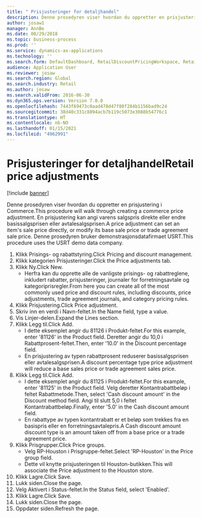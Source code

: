 ```yaml
---
title: " Prisjusteringer for detaljhandel"
description: Denne prosedyren viser hvordan du oppretter en prisjustering i Commerce.
author: josaw1
manager: AnnBe
ms.date: 08/29/2018
ms.topic: business-process
ms.prod: ''
ms.service: dynamics-ax-applications
ms.technology: ''
ms.search.form: DefaultDashboard, RetailDiscountPricingWorkspace, RetailPeriodicDiscount, RetailDiscountPriceGroup
audience: Application User
ms.reviewer: josaw
ms.search.region: Global
ms.search.industry: Retail
ms.author: josaw
ms.search.validFrom: 2016-06-30
ms.dyn365.ops.version: Version 7.0.0
ms.openlocfilehash: 7443f69473c0aad478d47f80f284b1156bad9c24
ms.sourcegitcommit: 38d40c331c8894acb7b119c5073e3088b54776c1
ms.translationtype: HT
ms.contentlocale: nb-NO
ms.lasthandoff: 01/15/2021
ms.locfileid: "4962991"
---
```

# <a name="retail-price-adjustments"></a><span data-ttu-id="68585-103"> Prisjusteringer for detaljhandel</span><span class="sxs-lookup"><span data-stu-id="68585-103">Retail price adjustments</span></span>

[!include [banner](../includes/banner.md)]

<span data-ttu-id="68585-104">Denne prosedyren viser hvordan du oppretter en prisjustering i Commerce.</span><span class="sxs-lookup"><span data-stu-id="68585-104">This procedure will walk through creating a commerce price adjustment.</span></span> <span data-ttu-id="68585-105">En prisjustering kan angi varens salgspris direkte eller endre basissalgsprisen eller avtalesalgsprisen.</span><span class="sxs-lookup"><span data-stu-id="68585-105">A price adjustment can set an item's sale price directly, or modify its base sale price or trade agreement sale price.</span></span> <span data-ttu-id="68585-106">Denne prosedyren bruker demonstrasjonsdatafirmaet USRT.</span><span class="sxs-lookup"><span data-stu-id="68585-106">This procedure uses the USRT demo data company.</span></span>

1. <span data-ttu-id="68585-107">Klikk Prisings- og rabattstyring.</span><span class="sxs-lookup"><span data-stu-id="68585-107">Click Pricing and discount management.</span></span>
2. <span data-ttu-id="68585-108">Klikk kategorien Prisjusteringer.</span><span class="sxs-lookup"><span data-stu-id="68585-108">Click the Price adjustments tab.</span></span>
3. <span data-ttu-id="68585-109">Klikk Ny.</span><span class="sxs-lookup"><span data-stu-id="68585-109">Click New.</span></span>
    * <span data-ttu-id="68585-110">Herfra kan du opprette alle de vanligste prisings- og rabattreglene, inkludert rabatter, prisjusteringer, journaler for forretningsavtale og kategoriprisregler.</span><span class="sxs-lookup"><span data-stu-id="68585-110">From here you can create all of the most commonly used price and discount rules, including discounts, price adjustments, trade agreement journals, and category pricing rules.</span></span>  
4. <span data-ttu-id="68585-111">Klikk Prisjustering.</span><span class="sxs-lookup"><span data-stu-id="68585-111">Click Price adjustment.</span></span>
5. <span data-ttu-id="68585-112">Skriv inn en verdi i Navn-feltet.</span><span class="sxs-lookup"><span data-stu-id="68585-112">In the Name field, type a value.</span></span>
6. <span data-ttu-id="68585-113">Vis Linjer-delen.</span><span class="sxs-lookup"><span data-stu-id="68585-113">Expand the Lines section.</span></span>
7. <span data-ttu-id="68585-114">Klikk Legg til.</span><span class="sxs-lookup"><span data-stu-id="68585-114">Click Add.</span></span>
    * <span data-ttu-id="68585-115">I dette eksemplet angir du 81126 i Produkt-feltet.</span><span class="sxs-lookup"><span data-stu-id="68585-115">For this example, enter '81126' in the Product field.</span></span> <span data-ttu-id="68585-116">Deretter angir du 10,0 i Rabattprosent-feltet.</span><span class="sxs-lookup"><span data-stu-id="68585-116">Then, enter '10.0' in the Discount percentage field.</span></span>  
    * <span data-ttu-id="68585-117">En prisjustering av typen rabattprosent reduserer basissalgsprisen eller avtalesalgsprisen.</span><span class="sxs-lookup"><span data-stu-id="68585-117">A discount percentage type price adjustment will reduce a base sales price or trade agreement sales price.</span></span>  
8. <span data-ttu-id="68585-118">Klikk Legg til.</span><span class="sxs-lookup"><span data-stu-id="68585-118">Click Add.</span></span>
    * <span data-ttu-id="68585-119">I dette eksemplet angir du 81125 i Produkt-feltet.</span><span class="sxs-lookup"><span data-stu-id="68585-119">For this example, enter '81125' in the Product field.</span></span> <span data-ttu-id="68585-120">Velg deretter Kontantrabattbeløp i feltet Rabattmetode.</span><span class="sxs-lookup"><span data-stu-id="68585-120">Then, select 'Cash discount amount' in the Discount method field.</span></span>    <span data-ttu-id="68585-121">Angi til slutt 5,0 i feltet Kontantrabattbeløp.</span><span class="sxs-lookup"><span data-stu-id="68585-121">Finally, enter '5.0' in the Cash discount amount field.</span></span>  
    * <span data-ttu-id="68585-122">En rabattype av typen kontantrabatt er et beløp som trekkes fra en basispris eller en forretningsavtalepris.</span><span class="sxs-lookup"><span data-stu-id="68585-122">A Cash discount amount discount type is an amount taken off from a base price or a trade agreement price.</span></span>  
9. <span data-ttu-id="68585-123">Klikk Prisgrupper.</span><span class="sxs-lookup"><span data-stu-id="68585-123">Click Price groups.</span></span>
    * <span data-ttu-id="68585-124">Velg RP-Houston i Prisgruppe-feltet.</span><span class="sxs-lookup"><span data-stu-id="68585-124">Select 'RP-Houston' in the Price group field.</span></span>  
    * <span data-ttu-id="68585-125">Dette vil knytte prisjusteringen til Houston-butikken.</span><span class="sxs-lookup"><span data-stu-id="68585-125">This will associate the Price adjustment to the Houston store.</span></span>  
10. <span data-ttu-id="68585-126">Klikk Lagre.</span><span class="sxs-lookup"><span data-stu-id="68585-126">Click Save.</span></span>
11. <span data-ttu-id="68585-127">Lukk siden.</span><span class="sxs-lookup"><span data-stu-id="68585-127">Close the page.</span></span>
12. <span data-ttu-id="68585-128">Velg Aktivert i Status-feltet.</span><span class="sxs-lookup"><span data-stu-id="68585-128">In the Status field, select 'Enabled'.</span></span>
13. <span data-ttu-id="68585-129">Klikk Lagre.</span><span class="sxs-lookup"><span data-stu-id="68585-129">Click Save.</span></span>
14. <span data-ttu-id="68585-130">Lukk siden.</span><span class="sxs-lookup"><span data-stu-id="68585-130">Close the page.</span></span>
15. <span data-ttu-id="68585-131">Oppdater siden.</span><span class="sxs-lookup"><span data-stu-id="68585-131">Refresh the page.</span></span>

